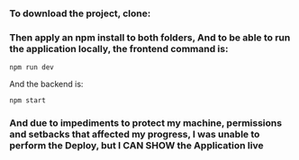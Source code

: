 

### To download the project, clone: 

### Then apply an npm install to both folders, And to be able to run the application locally, the frontend command is:

``` npm run dev ```

And the backend is:
 
``` npm start ```

### And due to impediments to protect my machine, permissions and setbacks that affected my progress, I was unable to perform the Deploy, but I CAN SHOW the Application live
